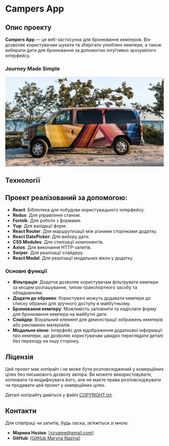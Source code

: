 # Campers App

## Опис проекту

**Campers App** — це веб-застосунок для бронювання кемперов. Він дозволяє користувачам шукати та зберігати улюблені кемпери, а також вибирати дати для бронювання за допомогою інтуїтивно зрозумілого інтерфейсу.

### Journey Made Simple

![Camper](public/1.webp)

## Технології

## Проект реалізований за допомогою:

- **React**: Бібліотека для побудови користувацького інтерфейсу.
- **Redux**: Для управління станом.
- **Formik**: Для роботи з формами.
- **Yup**: Для валідації форм.
- **React Router**: Для маршрутизації між різними сторінками додатку.
- **React DatePicker**: Для вибору дати.
- **CSS Modules**: Для стилізації компонентів.
- **Axios**: Для виконання HTTP-запитів.
- **Swiper**: Для реалізації слайдеру.
- **React Modal**: Для реалізації модальних вікон у додатку.

### Основні функції

- **Фільтрація**: Додаток дозволяє користувачам фільтрувати кемпери за місцем розташування, типом транспортного засобу та обладнанням.
- **Додати до обраних**: Користувачі можуть додавати кемпери до списку обраних для зручного доступу в майбутньому.
- **Бронювання кемперу**: Можливість заповнити та надіслати форму для бронювання кемпера на майбутні дати.
- **Слайдер**: Візуальний елемент для демонстрації зображень кемперів або рекламних матеріалів.
- **Модальне вікно**: Інтерфейс для відображення додаткової інформації про кемпери, що дозволяє користувачам швидко переглядати деталі без переходу на іншу сторінку.

## Ліцензія

Цей проект має копірайт і не може бути розповсюджений у комерційних цілях без письмового дозволу автора. Ви можете використовувати, копіювати та модифікувати його, але не маєте права розповсюджувати чи продавати цей проект у комерційних цілях.

Деталі копірайту дивіться у файлі [COPYRIGHT.txt](public/COPYRIGHT.txt).

## Контакти

Для співпраці чи запитів, будь ласка, зв’яжіться зі мною:

- **Марина Назіна**: [nzyame@gmail.com]
- **GitHub**: [[GitHub Maryna Nazina](https://github.com/nazinamari)]
